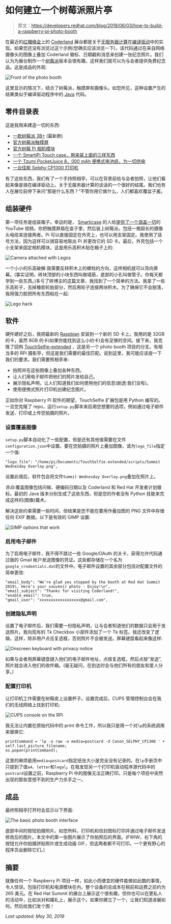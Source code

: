 # 如何建立一个树莓派照片亭

> 原文：<https://developers.redhat.com/blog/2019/06/03/how-to-build-a-raspberry-pi-photo-booth>

在最近的[红帽峰会](https://www.redhat.com/en/summit/2019)上的 [Coderland](https://developers.redhat.com/coderland/) 展台都是关于[无服务器计算](https://developers.redhat.com/topics/serverless-architecture/)在[编译驱动](https://developers.redhat.com/coderland/serverless/)中的实现。如果您还没有浏览过这个示例(您确实应该浏览一下)，该代码通过在来自网络摄像头的图像上叠加 Coderland 徽标、日期戳和消息来创建一张纪念照片。我们认为为展台制作一个[树莓派](https://opensource.com/tags/raspberry-pi)版本会很有趣，这样我们就可以为与会者提供免费纪念品。这是成品的外观:

![Front of the photo booth](img/7eab73f14322ea43369f948a6399dc42.png)

这里显示的情况下，结合了树莓派，触摸屏和摄像头。如您所见，这种设置产生的结果类似于编译驱动程序中的 [Java](https://developers.redhat.com/topics/enterprise-java/) 代码。

## 零件目录表

这是我用来建造一切的东西:

*   [一款树莓派 3B+](https://www.raspberrypi.org/products/raspberry-pi-3-model-b-plus/) (最新款)
*   [官方树莓派触摸屏](https://www.raspberrypi.org/products/raspberry-pi-touch-display/)
*   [官方树莓 Pi 相机模块](https://www.raspberrypi.org/products/camera-module-v2/)
*   [一个 SmartiPi Touch case，用来装上面的三样东西](https://smarticase.com/collections/all/products/smartipi-touch?variant=11864926209)
*   [一个 Tzumi PocketJuice 8，000 mAh 便携式电池组，为一切供电](https://tzumi.com/collections/power-banks-1/products/pocketjuice-endurance-ac-8-000-mah-portable-charger-black)
*   [一台佳能 Selphy CP1300 打印机](https://www.usa.canon.com/internet/portal/us/home/products/details/printers/mobile-compact-printer/cp1300-bkn/selphy-cp1300)

有了这些东西，我们有了一个手持照相亭，可以在背景前给与会者拍照，让他们看起来像是骑在编译驱动上。关于无服务器计算的谈话的一个很好的结尾。我们也有人在展位前停下来问“那是什么东西？”不管你用它做什么，人们都喜欢覆盆子酱。

## 组装硬件

第一项任务是组装箱子。幸运的是， [Smarticase](https://smarticase.com/) 的人给[提供了一个涵盖一切](https://www.youtube.com/watch?v=XKVd5638T_8)的 YouTube 视频。你把触摸屏插在盒子里，然后装上树莓派。包括一根超长的摄像头电缆来连接两者。Pi 可以直接固定在外壳上，也可以用支架固定。我使用了括号方法，因为这样可以很容易地取出 Pi 并更改它的 SD 卡。最后，外壳包括一个小支架来固定相机模块。这是用乐高积木贴在箱子上的:

![Camera attached with Legos](img/308e224387ec2f7ac57c0add55eec143.png)

一个小小的乐高破解:我需要反转积木上的螺柱的方向，这样相机就可以背向屏幕。(事实证明，砖块顶部的小块东西叫做墙筋，底部的小孔叫做管子。你每天都学到一些东西。)多亏了砖博主的这篇文章，我找到了一个简单的方法。我拿了一些乐高轮子，去掉橡胶轮胎部分，然后用轮子连接两块积木。为了确保它不会脱落，我用强力胶把所有东西粘在一起:

![Lego hack](img/23aad507830a71bf7bfa18b20c854ae6.png)

## 软件

硬件建好之后，我把最新的 [Raspbian](https://www.raspberrypi.org/downloads/) 安装到一个新的 SD 卡上。我用的是 32GB 的卡，虽然 8GB 的卡(如果你能找到这么小的卡)会有足够的空间。接下来，我克隆了回购 [TouchSelfie-extended](https://github.com/laurentalacoque/TouchSelfie-extended) ，这是另一个 photo booth 项目的分支。有相当多的 RPi 摄影亭，但这是我们需要的最佳匹配。说到这里，我可能应该提一下我们的要求。我们需要照相亭来:

*   拍照并在这些图像上叠加各种东西。
*   让人们用电子邮件把他们的照片发给自己。
*   展示隐私声明，让人们知道我们如何使用他们的信息(剧透:我们没有)。
*   使用便携式照片打印机创建纪念图片。

正如你对 Raspberry Pi 软件的期望，TouchSelfie 扩展包是用 Python 编写的。一旦您克隆了 repo，运行`setup.py`脚本来启用您想要的选项，例如通过电子邮件发送、打印或上传您拍摄的照片。

### 设置覆盖图像

`setup.py`脚本自动化了一些配置，但是还有其他值需要在文件`configuration.json`中设置。要在您拍摄的照片上叠加图像，请为`logo_file`指定一个值:

```
"logo_file": "/home/pi/Documents/TouchSelfie-extended/scripts/Summit Wednesday Overlay.png",
```

设置此值后，软件包会将文件`Summit Wednesday Overlay.png`叠加在照片上。

*告白*:覆盖图像包括问候、硬编码日期以及 Coderland 和 Red Hat 开发者计划徽标。最初的 Java 版本分别生成了这些东西，但是您的作者没有 Python 技能来完成这样的(图像)魔术。

解决这些约束需要一些时间，但结果是您不能在要用作叠加图的 PNG 文件中存储任何 EXIF 数据。以下是有效的 GIMP 设置:

![GIMP options that work](img/e8b6bfe961bf9ddf9eb10a3a570e0e51.png)

### 启用电子邮件

为了启用电子邮件，我不得不跳过一些 Google/OAuth 的关卡，获得允许代码通过我的 Gmail 帐户发送图像的凭证。这些都存储在一个名为`google_credentials.dat`的文件中。电子邮件设置的其余部分包括对配置文件的简单更改:

```
"email_body": "We're glad you stopped by the booth at Red Hat Summit 2019\. Here's your souvenir photo - Enjoy!\n", 
"email_subject": "Thanks for visiting Coderland!", 
"enable_email": true, 
"gmail_user": "xxxxxxxxxxxxxxxxxx@gmail.com",
```

### 创建隐私声明

设置了电子邮件后，我们需要一份隐私声明，让与会者知道他们的数据只会用于发送照片。我向现有的 Tk Checkbox 小部件添加了一个 Tk 标签。我还改变了逻辑，这样，除非用户点击复选框，否则照片不会被发送。屏幕键盘看起来像这样:

![Onscreen keyboard with privacy notice](img/fa6f81236bc23f90a3822e5dcddebd67.png)

如果与会者用屏幕键盘键入他们的电子邮件地址，点按复选框，然后点按“发送”,照片就会进入他们的收件箱。(毫无疑问，在到达时会与他们所有的朋友和爱人分享。)

### 配置打印机

让打印机工作需要在树莓皮上设置杯子。设置完成后，CUPS 管理控制台会在我们的无线网络上找到打印机:

![CUPS console on the RPi](img/ec1317bba811d57c3e7189a2d8d33e0f.png)

我无法让内置在原始代码中的 print 命令工作，所以我只是用一个对`lp`的系统调用来替换它:

```
printCommand = 'lp -o raw -o media=postcard -d Canon_SELPHY_CP1300 ' + self.last_picture_filename;
os.popen(printCommand);
```

这里的麻烦是用`media=postcard`指定纸张大小是完全没有记录的。在`lp`手册页中只提到了值`a4`、`letter`和`legal`。在我发现另一个打印机驱动程序源代码中的`postcard`设置之前，Raspberry Pi 中的图像无法正确打印。只是每个项目中突然出现的那些意想不到的生产力杀手之一。

## 成品

最终照相亭打开时会显示以下界面:

![The basic photo booth interface](img/2198c26ca2233a17c4cb5e653e8b9d91.png)

底部中间的按钮拍摄照片。如您所料，打印机和信封图标打印并通过电子邮件发送修改后的图片。本文中的第一张图片展示了你拍照后的界面。(FWIW，右下角的按钮允许你拍摄拼贴照片或生成动画 GIF，但这两者都不可打印。一个更有野心的程序员会删除它们。)

## 摘要

就像任何一个 Raspberry Pi 项目一样，如此小而便宜的硬件能做如此酷的事情，令人惊讶。包括打印机和电源模块在内，整个设备的总成本在税前和运费之前约为 265 美元。在 Red Hat Summit 的展台上展示这个很有趣，但你也可以在更私人的活动中，比如派对和婚礼上，展示这个。如果你建立了一个，让我们知道进展如何。然后给我们发个图！

*Last updated: May 30, 2019*
